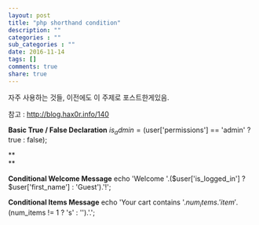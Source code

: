 ```yaml
---
layout: post
title: "php shorthand condition"
description: ""
categories : ""
sub_categories : ""
date: 2016-11-14
tags: []
comments: true
share: true
---
```


자주 사용하는 것들, 이전에도 이 주제로 포스트한게있음.

참고 : http://blog.hax0r.info/140

  

  

**Basic True / False Declaration**
    $is_admin = ($user['permissions'] == 'admin' ? true : false);

**  
**

**Conditional Welcome Message**
    echo 'Welcome '.($user['is_logged_in'] ? $user['first_name'] : 'Guest').'!';

  

**Conditional Items Message**
    echo 'Your cart contains '.$num_items.' item'.($num_items != 1 ? 's' : '').'.';

